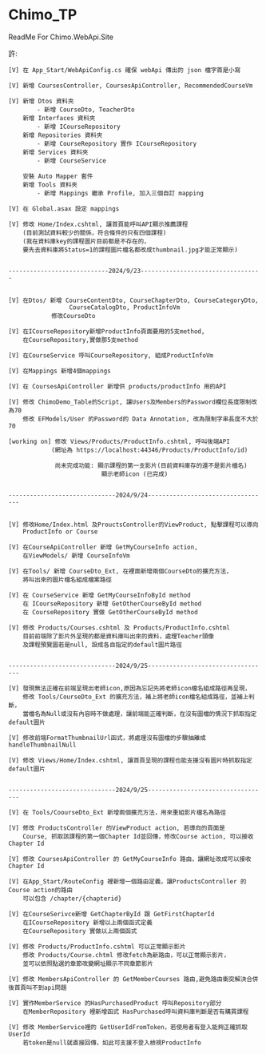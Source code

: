 # Chimo_TP

ReadMe For Chimo.WebApi.Site

許:

	[V] 在 App_Start/WebApiConfig.cs 確保 webApi 傳出的 json 檔字首是小寫

	[V] 新增 CoursesController, CoursesApiController, RecommendedCourseVm

	[V] 新增 Dtos 資料夾 
			- 新增 CourseDto, TeacherDto
		新增 Interfaces 資料夾 
			- 新增 ICourseRepository
		新增 Repositories 資料夾 
			- 新增 CourseRepository 實作 ICourseRepository
		新增 Services 資料夾 
			- 新增 CourseService

		安裝 Auto Mapper 套件
		新增 Tools 資料夾 
			- 新增 Mappings 繼承 Profile, 加入三個自訂 mapping

	[V] 在 Global.asax 設定 mappings

	[V] 修改 Home/Index.cshtml, 讓首頁能呼叫API顯示推薦課程
		(目前測試資料較少的關係，符合條件的只有四個課程)
		(我在資料庫key的課程圖片目前都是不存在的，
		要先去資料庫將Status=1的課程圖片檔名都改成thumbnail.jpg才能正常顯示)
	

	----------------------------2024/9/23----------------------------------


	[V] 在Dtos/ 新增 CourseContentDto, CourseChapterDto, CourseCategoryDto,
					 CourseCatalogDto, ProductInfoVm 
				修改CourseDto
		
	[V]	在ICourseRepository新增ProductInfo頁面要用的5支method, 
		在CourseRepository,實做那5支method

	[V] 在CourseService 呼叫CourseRepository, 組成ProductInfoVm

	[V] 在Mappings 新增4個mappings

	[V] 在 CoursesApiController 新增供 products/productInfo 用的API

	[V] 修改 ChimoDemo_Table的Script, 讓Users及Members的Password欄位長度限制改為70
		修改 EFModels/User 的Password的 Data Annotation, 改為限制字串長度不大於70

	[working on] 修改 Views/Products/ProductInfo.cshtml, 呼叫後端API
				(網址為 https://localhost:44346/Products/ProductInfo/id)
				 
				 尚未完成功能: 顯示課程的第一支影片(目前資料庫存的還不是影片檔名)
							  顯示老師icon (已完成)
	
	
	------------------------------2024/9/24----------------------------------


	[V] 修改Home/Index.html 及ProuctsController的ViewProduct, 點擊課程可以導向 
		ProductInfo or Course
	
	[V] 在CourseApiController 新增 GetMyCourseInfo action,
		在ViewModels/ 新增 CourseInfoVm

	[V] 在Tools/ 新增 CourseDto_Ext, 在裡面新增兩個CourseDto的擴充方法，
		將叫出來的圖片檔名組成檔案路徑

	[V] 在 CourseService 新增 GetMyCourseInfoById method
		在 ICourseRepository 新增 GetOtherCourseById method
		在 CourseRepository 實做 GetOtherCourseById method

	[V] 修改 Products/Courses.cshtml 及 Products/ProductInfo.cshtml
		目前前端除了影片外呈現的都是資料庫叫出來的資料，處理Teacher頭像
		及課程預覽圖若是null, 設成各自指定的default圖片路徑

			
	------------------------------2024/9/25----------------------------------

	[V] 發現無法正確在前端呈現出老師icon,原因為忘記先將老師icon檔名組成路徑再呈現，
		修改 Tools/CourseDto_Ext 的擴充方法，補上將老師icon檔名組成路徑，並補上判斷，
		當檔名為Null或沒有內容時不做處理，讓前端能正確判斷，在沒有圖檔的情況下抓取指定default圖片

	[V] 修改前端FormatThumbnailUrl函式，將處理沒有圖檔的步驟抽離成 handleThumbnailNull

	[V] 修改 Views/Home/Index.cshtml, 讓首頁呈現的課程也能支援沒有圖片時抓取指定default圖片


	------------------------------2024/9/25----------------------------------
	
	[V] 在 Tools/CoourseDto_Ext 新增兩個擴充方法，用來重組影片檔名為路徑

	[V] 修改 ProductsController 的ViewProduct action, 若導向的頁面是
		Course, 抓取該課程的第一個Chapter Id並回傳，修改Course action, 可以接收Chapter Id
	
	[V] 修改 CoursesApiController 的 GetMyCourseInfo 路由，讓網址改成可以接收 Chapter Id

	[V] 在App_Start/RouteConfig 裡新增一個路由定義，讓ProductsController 的 Course action的路由
		可以包含 /chapter/{chapterid}

	[V] 在CourseSerivce新增 GetChapterById 跟 GetFirstChapterId
		在ICourseRepository 新增以上兩個函式定義
		在CourseRepository 實做以上兩個函式

	[V] 修改 Products/ProductInfo.cshtml 可以正常顯示影片
		修改 Products/Course.chtml 修改fetch為新路由，可以正常顯示影片，
		並可以依照點選的章節改變網址顯示不同章節影片

	[V] 修改 MembersApiController 的 GetMemberCourses 路由,避免路由衝突解決合併後首頁叫不到api問題

	[V] 實作MemberService 的HasPurchasedProduct 呼叫Repository部分
		在MemberRepository 裡新增函式 HasPurchased呼叫資料庫判斷是否有購買課程

	[V] 修改 MemberService裡的 GetUserIdFromToken，若使用者有登入能夠正確抓取UserId
		若token是null就直接回傳，如此可支援不登入檢視ProductInfo
			
		